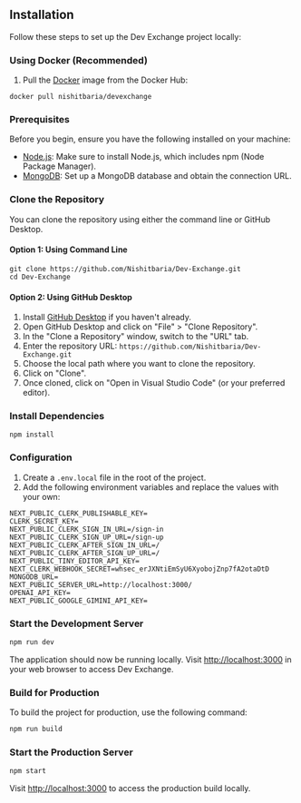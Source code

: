 ## Installation

Follow these steps to set up the Dev Exchange project locally:

### Using Docker (Recommended)

1. Pull the [Docker](https://hub.docker.com/r/nishitbaria/devexchange) image from the Docker Hub:

```
docker pull nishitbaria/devexchange
```

### Prerequisites

Before you begin, ensure you have the following installed on your machine:

- [Node.js](https://nodejs.org/): Make sure to install Node.js, which includes npm (Node Package Manager).
- [MongoDB](https://www.mongodb.com/): Set up a MongoDB database and obtain the connection URL.

### Clone the Repository

You can clone the repository using either the command line or GitHub Desktop.

#### Option 1: Using Command Line

```
git clone https://github.com/Nishitbaria/Dev-Exchange.git
cd Dev-Exchange
```

#### Option 2: Using GitHub Desktop

1. Install [GitHub Desktop](https://desktop.github.com/) if you haven't already.
2. Open GitHub Desktop and click on "File" > "Clone Repository".
3. In the "Clone a Repository" window, switch to the "URL" tab.
4. Enter the repository URL: `https://github.com/Nishitbaria/Dev-Exchange.git`
5. Choose the local path where you want to clone the repository.
6. Click on "Clone".
7. Once cloned, click on "Open in Visual Studio Code" (or your preferred editor).

### Install Dependencies

```
npm install
```

### Configuration

1. Create a `.env.local` file in the root of the project.
2. Add the following environment variables and replace the values with your own:

```env
NEXT_PUBLIC_CLERK_PUBLISHABLE_KEY=
CLERK_SECRET_KEY=
NEXT_PUBLIC_CLERK_SIGN_IN_URL=/sign-in
NEXT_PUBLIC_CLERK_SIGN_UP_URL=/sign-up
NEXT_PUBLIC_CLERK_AFTER_SIGN_IN_URL=/
NEXT_PUBLIC_CLERK_AFTER_SIGN_UP_URL=/
NEXT_PUBLIC_TINY_EDITOR_API_KEY=
NEXT_CLERK_WEBHOOK_SECRET=whsec_erJXNtiEmSyU6XyobojZnp7fA2otaDtD
MONGODB_URL=
NEXT_PUBLIC_SERVER_URL=http://localhost:3000/
OPENAI_API_KEY=
NEXT_PUBLIC_GOOGLE_GIMINI_API_KEY=
```

### Start the Development Server

```bash
npm run dev
```

The application should now be running locally. Visit [http://localhost:3000](http://localhost:3000) in your web browser to access Dev Exchange.

### Build for Production

To build the project for production, use the following command:

```bash
npm run build
```

### Start the Production Server

```bash
npm start
```

Visit [http://localhost:3000](http://localhost:3000) to access the production build locally.

